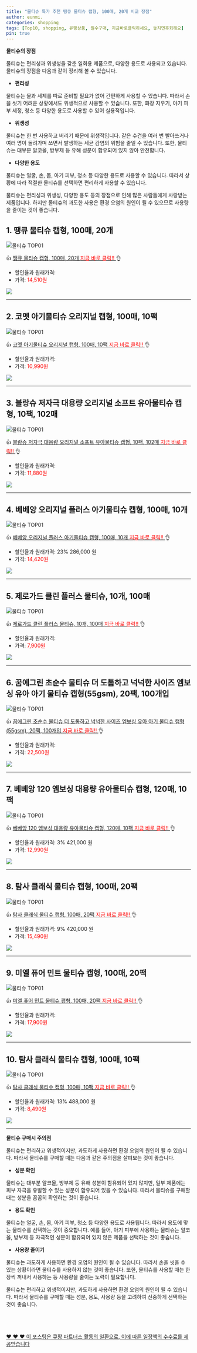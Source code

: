 ```yaml
---
title: "물티슈 특가 추천 땡큐 물티슈 캡형, 100매, 20개 비교 장점"
author: eunmi.
categories: shopping
tags: [Top10, shopping, 유행상품, 필수구매, 지금바로클릭하세요, 놓치면후회해요]
pin: true
---
```

**물티슈의 장점**

물티슈는 편리성과 위생성을 갖춘 일회용 제품으로, 다양한 용도로 사용되고 있습니다. 물티슈의 장점을 다음과 같이 정리해 볼 수 있습니다.

* **편리성**

물티슈는 물과 세제를 따로 준비할 필요가 없어 간편하게 사용할 수 있습니다. 따라서 손을 씻기 어려운 상황에서도 위생적으로 사용할 수 있습니다. 또한, 화장 지우기, 아기 피부 세정, 청소 등 다양한 용도로 사용할 수 있어 실용적입니다.

* **위생성**

물티슈는 한 번 사용하고 버리기 때문에 위생적입니다. 같은 수건을 여러 번 빨아쓰거나 여러 명이 돌려가며 쓰면서 발생하는 세균 감염의 위험을 줄일 수 있습니다. 또한, 물티슈는 대부분 알코올, 방부제 등 유해 성분이 함유되어 있지 않아 안전합니다.

* **다양한 용도**

물티슈는 얼굴, 손, 몸, 아기 피부, 청소 등 다양한 용도로 사용할 수 있습니다. 따라서 상황에 따라 적절한 물티슈를 선택하면 편리하게 사용할 수 있습니다.

물티슈는 편리성과 위생성, 다양한 용도 등의 장점으로 인해 많은 사람들에게 사랑받는 제품입니다. 하지만 물티슈의 과도한 사용은 환경 오염의 원인이 될 수 있으므로 사용량을 줄이는 것이 좋습니다.

   

## 1. 땡큐 물티슈 캡형, 100매, 20개

![물티슈 TOP01](https://thumbnail10.coupangcdn.com/thumbnails/remote/230x230ex/image/vendor_inventory/f0c7/895e8e6cff5273c66e7ae73f5904aba534aa15c213c878d6e5eb34a8cdcc.jpg)


👍 [땡큐 물티슈 캡형, 100매, 20개 <font color=red> 지금 바로 클릭!! </font> ](https://link.coupang.com/re/AFFSDP?lptag=AF3617701&subid=GithubCoopas&pageKey=64228362&traceid=V0-153&itemId=217776678&vendorItemId=78918774439) 👌 


- 할인율과 원래가격: 
- 가격: <span style='color:red'>14,510원</span>

[![](/discount_price.png)](https://link.coupang.com/re/AFFSDP?lptag=AF3617701&subid=GithubCoopas&pageKey=64228362&traceid=V0-153&itemId=217776678&vendorItemId=78918774439)

---


   

## 2. 코멧 아기물티슈 오리지널 캡형, 100매, 10팩

![물티슈 TOP01](https://thumbnail6.coupangcdn.com/thumbnails/remote/230x230ex/image/retail/images/1674530736104201-5147eb54-a476-4c53-b97a-212cc8226b4e.jpg)


👍 [코멧 아기물티슈 오리지널 캡형, 100매, 10팩 <font color=red> 지금 바로 클릭!! </font> ](https://link.coupang.com/re/AFFSDP?lptag=AF3617701&subid=GithubCoopas&pageKey=188227098&traceid=V0-153&itemId=537550763&vendorItemId=4403776090) 👌 


- 할인율과 원래가격: 
- 가격: <span style='color:red'>10,990원</span>

[![](/discount_price.png)](https://link.coupang.com/re/AFFSDP?lptag=AF3617701&subid=GithubCoopas&pageKey=188227098&traceid=V0-153&itemId=537550763&vendorItemId=4403776090)

---


   

## 3. 블랑슈 저자극 대용량 오리지널 소프트 유아물티슈 캡형, 10팩, 102매

![물티슈 TOP01](https://thumbnail10.coupangcdn.com/thumbnails/remote/230x230ex/image/retail/images/2393024834382014-5ff6a27b-1200-47bf-b8e6-f1af68610e5d.jpg)


👍 [블랑슈 저자극 대용량 오리지널 소프트 유아물티슈 캡형, 10팩, 102매 <font color=red> 지금 바로 클릭!! </font> ](https://link.coupang.com/re/AFFSDP?lptag=AF3617701&subid=GithubCoopas&pageKey=7420648438&traceid=V0-153&itemId=19248537252&vendorItemId=85201539788) 👌 


- 할인율과 원래가격: 
- 가격: <span style='color:red'>11,880원</span>

[![](/discount_price.png)](https://link.coupang.com/re/AFFSDP?lptag=AF3617701&subid=GithubCoopas&pageKey=7420648438&traceid=V0-153&itemId=19248537252&vendorItemId=85201539788)

---


   

## 4. 베베앙 오리지널 플러스 아기물티슈 캡형, 100매, 10개

![물티슈 TOP01](https://thumbnail8.coupangcdn.com/thumbnails/remote/230x230ex/image/retail/images/3669929591876186-c1e2cf25-b721-482e-875c-34913cfdaf42.jpg)


👍 [베베앙 오리지널 플러스 아기물티슈 캡형, 100매, 10개 <font color=red> 지금 바로 클릭!! </font> ](https://link.coupang.com/re/AFFSDP?lptag=AF3617701&subid=GithubCoopas&pageKey=227369485&traceid=V0-153&itemId=720332517&vendorItemId=3091339209) 👌 


- 할인율과 원래가격: 23%  286,000   원
- 가격: <span style='color:red'>14,420원</span>

[![](/discount_price.png)](https://link.coupang.com/re/AFFSDP?lptag=AF3617701&subid=GithubCoopas&pageKey=227369485&traceid=V0-153&itemId=720332517&vendorItemId=3091339209)

---


   

## 5. 제로가드 클린 플러스 물티슈, 10개, 100매

![물티슈 TOP01](https://thumbnail7.coupangcdn.com/thumbnails/remote/230x230ex/image/vendor_inventory/ece5/86e2f88b0c03db32751001322e285694141fc17f828d660faae6f369fc17.jpg)


👍 [제로가드 클린 플러스 물티슈, 10개, 100매 <font color=red> 지금 바로 클릭!! </font> ](https://link.coupang.com/re/AFFSDP?lptag=AF3617701&subid=GithubCoopas&pageKey=7545084846&traceid=V0-153&itemId=19843560485&vendorItemId=86945009382) 👌 


- 할인율과 원래가격: 
- 가격: <span style='color:red'>7,900원</span>

[![](/discount_price.png)](https://link.coupang.com/re/AFFSDP?lptag=AF3617701&subid=GithubCoopas&pageKey=7545084846&traceid=V0-153&itemId=19843560485&vendorItemId=86945009382)

---


   

## 6. 꿈에그린 초순수 물티슈 더 도톰하고 넉넉한 사이즈 엠보싱 유아 아기 물티슈 캡형(55gsm), 20팩, 100개입

![물티슈 TOP01](https://thumbnail7.coupangcdn.com/thumbnails/remote/230x230ex/image/vendor_inventory/f52d/1808545d520fb35de11438d2fb637ff3aae214634ae347c677d42741a3c7.jpg)


👍 [꿈에그린 초순수 물티슈 더 도톰하고 넉넉한 사이즈 엠보싱 유아 아기 물티슈 캡형(55gsm), 20팩, 100개입 <font color=red> 지금 바로 클릭!! </font> ](https://link.coupang.com/re/AFFSDP?lptag=AF3617701&subid=GithubCoopas&pageKey=7449469409&traceid=V0-153&itemId=19390338549&vendorItemId=86502594190) 👌 


- 할인율과 원래가격: 
- 가격: <span style='color:red'>22,500원</span>

[![](/discount_price.png)](https://link.coupang.com/re/AFFSDP?lptag=AF3617701&subid=GithubCoopas&pageKey=7449469409&traceid=V0-153&itemId=19390338549&vendorItemId=86502594190)

---


   

## 7. 베베앙 120 엠보싱 대용량 유아물티슈 캡형, 120매, 10팩

![물티슈 TOP01](https://thumbnail6.coupangcdn.com/thumbnails/remote/230x230ex/image/retail/images/4347798805241799-0b286ff8-8224-47c1-8781-df3bf419417f.jpg)


👍 [베베앙 120 엠보싱 대용량 유아물티슈 캡형, 120매, 10팩 <font color=red> 지금 바로 클릭!! </font> ](https://link.coupang.com/re/AFFSDP?lptag=AF3617701&subid=GithubCoopas&pageKey=7099508890&traceid=V0-153&itemId=17717534664&vendorItemId=84095676789) 👌 


- 할인율과 원래가격: 3%  421,000   원
- 가격: <span style='color:red'>12,990원</span>

[![](/discount_price.png)](https://link.coupang.com/re/AFFSDP?lptag=AF3617701&subid=GithubCoopas&pageKey=7099508890&traceid=V0-153&itemId=17717534664&vendorItemId=84095676789)

---


   

## 8. 탐사 클래식 물티슈 캡형, 100매, 20팩

![물티슈 TOP01](https://thumbnail10.coupangcdn.com/thumbnails/remote/230x230ex/image/retail/images/436314960169675-7d07cfe9-db8d-4489-a637-c94000037e0c.jpg)


👍 [탐사 클래식 물티슈 캡형, 100매, 20팩 <font color=red> 지금 바로 클릭!! </font> ](https://link.coupang.com/re/AFFSDP?lptag=AF3617701&subid=GithubCoopas&pageKey=305672892&traceid=V0-153&itemId=3984481086&vendorItemId=71968792459) 👌 


- 할인율과 원래가격: 9%  420,000   원
- 가격: <span style='color:red'>15,490원</span>

[![](/discount_price.png)](https://link.coupang.com/re/AFFSDP?lptag=AF3617701&subid=GithubCoopas&pageKey=305672892&traceid=V0-153&itemId=3984481086&vendorItemId=71968792459)

---


   

## 9. 미엘 퓨어 민트 물티슈 캡형, 100매, 20팩

![물티슈 TOP01](https://thumbnail9.coupangcdn.com/thumbnails/remote/230x230ex/image/vendor_inventory/b693/84f85da7410bd298b26fcfc037ab30c34c774cfee1cd2ee88326974a43b9.png)


👍 [미엘 퓨어 민트 물티슈 캡형, 100매, 20팩 <font color=red> 지금 바로 클릭!! </font> ](https://link.coupang.com/re/AFFSDP?lptag=AF3617701&subid=GithubCoopas&pageKey=7062949932&traceid=V0-153&itemId=17518080589&vendorItemId=73621358929) 👌 


- 할인율과 원래가격: 
- 가격: <span style='color:red'>17,900원</span>

[![](/discount_price.png)](https://link.coupang.com/re/AFFSDP?lptag=AF3617701&subid=GithubCoopas&pageKey=7062949932&traceid=V0-153&itemId=17518080589&vendorItemId=73621358929)

---


   

## 10. 탐사 클래식 물티슈 캡형, 100매, 10팩

![물티슈 TOP01](https://thumbnail7.coupangcdn.com/thumbnails/remote/230x230ex/image/retail/images/164153445891991-af0d5790-2402-4a6d-95d6-25a2bbd579d1.jpg)


👍 [탐사 클래식 물티슈 캡형, 100매, 10팩 <font color=red> 지금 바로 클릭!! </font> ](https://link.coupang.com/re/AFFSDP?lptag=AF3617701&subid=GithubCoopas&pageKey=305672892&traceid=V0-153&itemId=963428194&vendorItemId=5366452533) 👌 


- 할인율과 원래가격: 13%  488,000   원
- 가격: <span style='color:red'>8,490원</span>

[![](/discount_price.png)](https://link.coupang.com/re/AFFSDP?lptag=AF3617701&subid=GithubCoopas&pageKey=305672892&traceid=V0-153&itemId=963428194&vendorItemId=5366452533)

---
**물티슈 구매시 주의점**

물티슈는 편리하고 위생적이지만, 과도하게 사용하면 환경 오염의 원인이 될 수 있습니다. 따라서 물티슈를 구매할 때는 다음과 같은 주의점을 살펴보는 것이 좋습니다.

* **성분 확인**

물티슈는 대부분 알코올, 방부제 등 유해 성분이 함유되어 있지 않지만, 일부 제품에는 피부 자극을 유발할 수 있는 성분이 함유되어 있을 수 있습니다. 따라서 물티슈를 구매할 때는 성분을 꼼꼼히 확인하는 것이 좋습니다.

* **용도 확인**

물티슈는 얼굴, 손, 몸, 아기 피부, 청소 등 다양한 용도로 사용됩니다. 따라서 용도에 맞는 물티슈를 선택하는 것이 중요합니다. 예를 들어, 아기 피부에 사용하는 물티슈는 알코올, 방부제 등 자극적인 성분이 함유되어 있지 않은 제품을 선택하는 것이 좋습니다.

* **사용량 줄이기**

물티슈는 과도하게 사용하면 환경 오염의 원인이 될 수 있습니다. 따라서 손을 씻을 수 있는 상황이라면 물티슈를 사용하지 않는 것이 좋습니다. 또한, 물티슈를 사용할 때는 한 장씩 꺼내서 사용하는 등 사용량을 줄이는 노력이 필요합니다.

물티슈는 편리하고 위생적이지만, 과도하게 사용하면 환경 오염의 원인이 될 수 있습니다. 따라서 물티슈를 구매할 때는 성분, 용도, 사용량 등을 고려하여 신중하게 선택하는 것이 좋습니다.<br><br><br><br><br> [ ❤ ❤ ❤ 이 포스팅은 쿠팡 파트너스 활동의 일환으로, 이에 따른 일정액의 수수료를 제공받습니다](https://link.coupang.com/a/bcEFyh)
